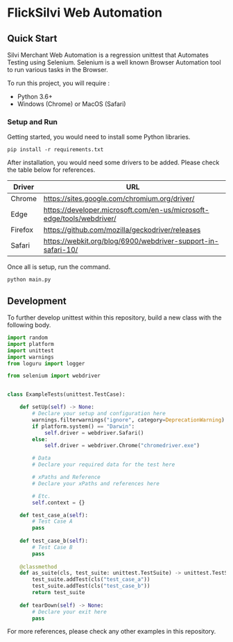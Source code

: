 # FlickSilvi Web Automation

## Quick Start

Silvi Merchant Web Automation is a regression unittest that
Automates Testing using Selenium. Selenium is a well known Browser
Automation tool to run various tasks in the Browser.

To run this project, you will require :

- Python 3.6+
- Windows (Chrome) or MacOS (Safari)

### Setup and Run

Getting started, you would need to install some Python libraries.

`pip install -r requirements.txt`

After installation, you would need some drivers to be added. Please
check the table below for references.

| Driver  | URL |
| ------------- | ------------- |
| Chrome  | https://sites.google.com/chromium.org/driver/  |
| Edge  | https://developer.microsoft.com/en-us/microsoft-edge/tools/webdriver/  |
| Firefox  | https://github.com/mozilla/geckodriver/releases  |
| Safari  | https://webkit.org/blog/6900/webdriver-support-in-safari-10/  |

Once all is setup, run the command.

`python main.py`

## Development

To further develop unittest within this repository, build a new class with the following body.

```python
import random
import platform
import unittest
import warnings
from loguru import logger

from selenium import webdriver


class ExampleTests(unittest.TestCase):

    def setUp(self) -> None:
        # Declare your setup and configuration here
        warnings.filterwarnings("ignore", category=DeprecationWarning)
        if platform.system() == "Darwin":
            self.driver = webdriver.Safari()
        else:
            self.driver = webdriver.Chrome("chromedriver.exe")

        # Data
        # Declare your required data for the test here

        # xPaths and Reference
        # Declare your xPaths and references here

        # Etc.
        self.context = {}

    def test_case_a(self):
        # Test Case A
        pass
    
    def test_case_b(self):
        # Test Case B
        pass
    
    @classmethod
    def as_suite(cls, test_suite: unittest.TestSuite) -> unittest.TestSuite:
        test_suite.addTest(cls("test_case_a"))
        test_suite.addTest(cls("test_case_b"))
        return test_suite
    
    def tearDown(self) -> None:
        # Declare your exit here
        pass
```

For more references, please check any other examples in this repository.

